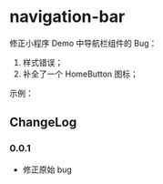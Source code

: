 # navigation-bar

修正小程序 Demo 中导航栏组件的 Bug：

1. 样式错误；
2. 补全了一个 HomeButton 图标；

示例：



## ChangeLog

### 0.0.1

- 修正原始 bug
